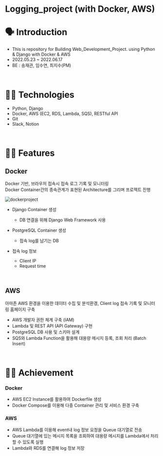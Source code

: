 # Logging_project (with Docker, AWS)

# 🗣 Introduction

- This is repository for Building Web_Development_Project. using Python & Django with Docker & AWS
- 2022.05.23 ~ 2022.06.17
- BE : 송재관, 임수연, 최지수(PM)
<br/>

# 👩‍💻 Technologies

- Python, Django
- Docker, AWS (EC2, RDS, Lambda, SQS), RESTful API
- Git
- Slack, Notion
<br/>

# 🧑‍💻 Features

## Docker

Docker 기반, 브라우저 접속시 접속 로그 기록 및 모니터링 <br/>
Docker Container간의 종속관계가 표현된 Architecture를 그리며 프로젝트 진행

![dockerproject](https://user-images.githubusercontent.com/95554757/173224541-5cc23f89-e1d7-4114-a885-a10e0d995c73.PNG)

- Django Container 생성
  - DB 연결을 위해  Django Web Framework 사용

- PostgreSQL Container 생성
  - 접속 log를 남기는 DB

- 접속 log 정보
  - Client IP
  - Request time
    
<br/>

## AWS

아마존 AWS 환경을 이용한 데이터 수집 및 분석환경, Client log 접속 기록 및 모니터링 홈페이지 구축
  - AWS 개발자 권한 체계 구축 (IAM)
  - Lambda 및 REST API (API Gateway) 구현
  - PostgreSQL DB 사용 및 스키마 설계
  - SQS와 Lambda Function을 활용해 대용량 메시지 등록, 조회 처리 (Batch Insert)
 
<br/>

# 🙋‍♀️ Achievement

### Docker
  - AWS EC2 Instance를 활용하여 Dockerfile 생성
  - Docker Compose를 이용해 다중 Container 관리 및 서비스 환경 구축

### AWS
  - AWS Lambda를 이용해 event내 log 정보 요청을 Queue 대기열로 전송
  - Queue 대기열에 있는 메시지 목록을 조회하여 대용량 메시지를 Lambda에서 처리할 수 있도록 실행
  - Lambda와 RDS를 연결해 log 정보 저장
 
